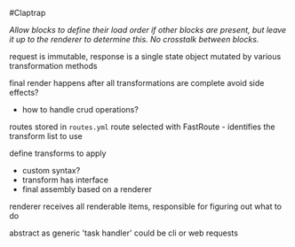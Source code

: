 #Claptrap

*Allow blocks to define their load order if other blocks are present, but leave
it up to the renderer to determine this. No crosstalk between blocks.*

request is immutable, response is a single state object mutated by various
transformation methods

final render happens after all transformations are complete
avoid side effects?
- how to handle crud operations?

routes stored in `routes.yml`
route selected with FastRoute - identifies the transform list to use

define transforms to apply
- custom syntax?
- transform has interface
- final assembly based on a renderer

renderer receives all renderable items, responsible for figuring out what to do

abstract as generic 'task handler' could be cli or web requests

